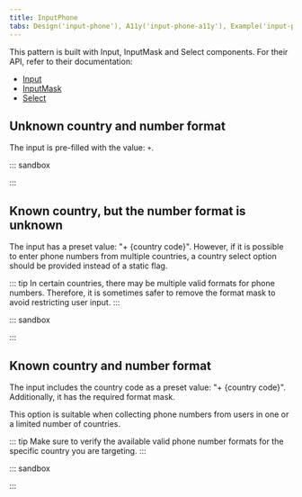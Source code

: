 ```yaml
---
title: InputPhone
tabs: Design('input-phone'), A11y('input-phone-a11y'), Example('input-phone-code'), Changelog('input-phone-changelog')
---
```


This pattern is built with Input, InputMask and Select components. For their API, refer to their documentation:

- [Input](/components/input/input-api)
- [InputMask](/components/input-mask/input-mask-api)
- [Select](/components/select/select-api)

## Unknown country and number format

The input is pre-filled with the value: `+`.

::: sandbox

<script lang="tsx">
  export Demo from './examples/unknown_country_and_number_format.tsx';
</script>

:::

## Known country, but the number format is unknown

The input has a preset value: "+ {country code}". However, if it is possible to enter phone numbers from multiple countries, a country select option should be provided instead of a static flag.

::: tip
In certain countries, there may be multiple valid formats for phone numbers. Therefore, it is sometimes safer to remove the format mask to avoid restricting user input.
:::

::: sandbox

<script lang="tsx">
  export Demo from './examples/known_country_but_the_number_format_is_unknown.tsx';
</script>

:::

## Known country and number format

The input includes the country code as a preset value: "+ {country code}". Additionally, it has the required format mask.

This option is suitable when collecting phone numbers from users in one or a limited number of countries.

::: tip
Make sure to verify the available valid phone number formats for the specific country you are targeting.
:::

::: sandbox

<script lang="tsx">
  export Demo from './examples/known_country_and_number_format.tsx';
</script>

:::
